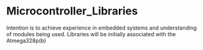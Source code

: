 # Microcontroller_Libraries
Intention is to achieve experience in embedded systems and understanding of modules being used. Libraries will be initially associated with the Atmega328p(b)
